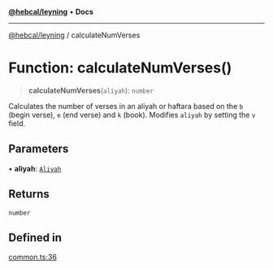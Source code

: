 [**@hebcal/leyning**](../README.md) • **Docs**

***

[@hebcal/leyning](../globals.md) / calculateNumVerses

# Function: calculateNumVerses()

> **calculateNumVerses**(`aliyah`): `number`

Calculates the number of verses in an aliyah or haftara based on
the `b` (begin verse), `e` (end verse) and `k` (book).
Modifies `aliyah` by setting the `v` field.

## Parameters

• **aliyah**: [`Aliyah`](../type-aliases/Aliyah.md)

## Returns

`number`

## Defined in

[common.ts:36](https://github.com/hebcal/hebcal-leyning/blob/686daf91ca80e1487976aba775587a09727384c4/src/common.ts#L36)
